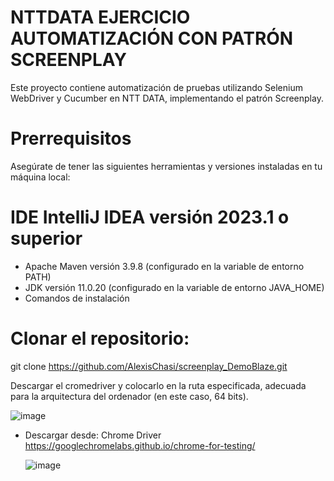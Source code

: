 # NTTDATA EJERCICIO AUTOMATIZACIÓN CON PATRÓN SCREENPLAY
Este proyecto contiene automatización de pruebas utilizando Selenium WebDriver y Cucumber en NTT DATA, implementando el patrón Screenplay.

# Prerrequisitos
Asegúrate de tener las siguientes herramientas y versiones instaladas en tu máquina local:

# IDE IntelliJ IDEA versión 2023.1 o superior

- Apache Maven versión 3.9.8 (configurado en la variable de entorno PATH)
- JDK versión 11.0.20 (configurado en la variable de entorno JAVA_HOME)
- Comandos de instalación
# Clonar el repositorio:

git clone https://github.com/AlexisChasi/screenplay_DemoBlaze.git

Descargar el cromedriver y colocarlo en la ruta especificada, adecuada para la arquitectura del ordenador (en este caso, 64 bits).

![image](https://github.com/user-attachments/assets/37a6383f-7882-4b8d-85f0-68541806fd80)

- Descargar desde: Chrome Driver https://googlechromelabs.github.io/chrome-for-testing/

  ![image](https://github.com/user-attachments/assets/e1dca051-b891-40b2-b661-ca11889579bc)


